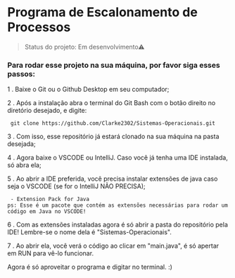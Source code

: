 # Programa de Escalonamento de Processos</h1>

>Status do projeto: Em desenvolvimento⚠

<h3> Para rodar esse projeto na sua máquina, por favor siga esses passos: </h3>

<p> 1 . Baixe o Git ou o Github Desktop em seu computador; </p>
<p> 2 . Após a instalação abra o terminal do Git Bash com o botão direito no diretório desejado, e digite: </p>

```
 git clone https://github.com/Clarke2302/Sistemas-Operacionais.git
```
<p> 3 . Com isso, esse repositório já estará clonado na sua máquina na pasta desejada; </p>
<p> 4 . Agora baixe o VSCODE ou IntelliJ. Caso você já tenha uma IDE instalada, só abra ela; </p>
<p> 5 . Ao abrir a IDE preferida, você precisa instalar extensões de java caso seja o VSCODE (se for o IntelliJ NÃO PRECISA); </p>

```
 - Extension Pack for Java
ps: Esse é um pacote que contém as extensões necessárias para rodar um código em Java no VSCODE!
```
<p> 6 . Com as extensões instaladas agora é só abrir a pasta do repositório pela IDE! Lembre-se o nome dela é "Sistemas-Operacionais".</p>

<p> 7 . Ao abrir ela, você verá o código ao clicar em "main.java", é só apertar em RUN para vê-lo funcionar.</p>
<p> Agora é só aproveitar o programa e digitar no terminal. :)</p>
